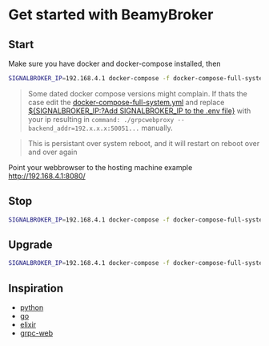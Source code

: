 # Get started with BeamyBroker

## Start
Make sure you have docker and docker-compose installed, then
```bash
SIGNALBROKER_IP=192.168.4.1 docker-compose -f docker-compose-full-system.yml up
```
> Some dated docker compose versions might complain. If thats the case edit the [docker-compose-full-system.yml](docker-compose-full-system.yml) and replace [${SIGNALBROKER_IP:?Add SIGNALBROKER_IP to the .env file}](https://github.com/beamylabs/beamylabs-start/blob/master/docker-compose-full-system.yml#L34) with your ip resulting in `command: ./grpcwebproxy --backend_addr=192.x.x.x:50051...` manually.



> This is persistant over system reboot, and it will restart on reboot over and over again

Point your webbrowser to the hosting machine example http://192.168.4.1:8080/ 

## Stop 
```bash
SIGNALBROKER_IP=192.168.4.1 docker-compose -f docker-compose-full-system.yml down
```

## Upgrade
```bash
SIGNALBROKER_IP=192.168.4.1 docker-compose -f docker-compose-full-system.yml pull
```

## Inspiration
- [python](examples/grpc/python/README.md)
- [go](examples/grpc/go/README.md)
- [elixir](examples/grpc/elixir/car5g/README.md)
- [grpc-web](examples/grpc/grpc-web/README.md)
